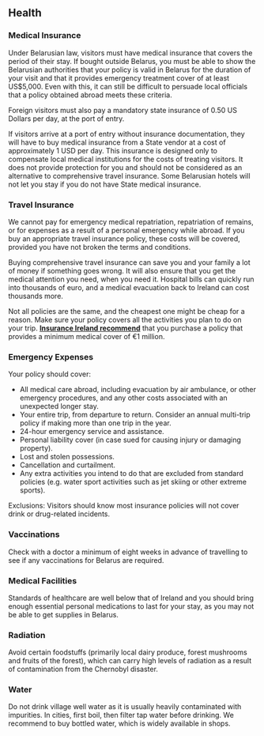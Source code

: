 ## Health

### **Medical Insurance**

Under Belarusian law, visitors must have medical insurance that covers the period of their stay. If bought outside Belarus, you must be able to show the Belarusian authorities that your policy is valid in Belarus for the duration of your visit and that it provides emergency treatment cover of at least US$5,000. Even with this, it can still be difficult to persuade local officials that a policy obtained abroad meets these criteria.

Foreign visitors must also pay a mandatory state insurance of 0.50 US Dollars per day, at the port of entry.

If visitors arrive at a port of entry without insurance documentation, they will have to buy medical insurance from a State vendor at a cost of approximately 1 USD per day. This insurance is designed only to compensate local medical institutions for the costs of treating visitors. It does not provide protection for you and should not be considered as an alternative to comprehensive travel insurance. Some Belarusian hotels will not let you stay if you do not have State medical insurance.

### **Travel Insurance**

We cannot pay for emergency medical repatriation, repatriation of remains, or for expenses as a result of a personal emergency while abroad. If you buy an appropriate travel insurance policy, these costs will be covered, provided you have not broken the terms and conditions.

Buying comprehensive travel insurance can save you and your family a lot of money if something goes wrong. It will also ensure that you get the medical attention you need, when you need it. Hospital bills can quickly run into thousands of euro, and a medical evacuation back to Ireland can cost thousands more.

Not all policies are the same, and the cheapest one might be cheap for a reason. Make sure your policy covers all the activities you plan to do on your trip. [**Insurance Ireland recommend**](http://www.insuranceireland.eu/consumer-information/general-non-life-insurance/travel) that you purchase a policy that provides a minimum medical cover of €1 million.

### **Emergency Expenses**

Your policy should cover:

* All medical care abroad, including evacuation by air ambulance, or other emergency procedures, and any other costs associated with an unexpected longer stay.
* Your entire trip, from departure to return. Consider an annual multi-trip policy if making more than one trip in the year.
* 24-hour emergency service and assistance.
* Personal liability cover (in case sued for causing injury or damaging property).
* Lost and stolen possessions.
* Cancellation and curtailment.
* Any extra activities you intend to do that are excluded from standard policies (e.g. water sport activities such as jet skiing or other extreme sports).

Exclusions: Visitors should know most insurance policies will not cover drink or drug-related incidents.

### **Vaccinations**

Check with a doctor a minimum of eight weeks in advance of travelling to see if any vaccinations for Belarus are required.

### **Medical Facilities**

Standards of healthcare are well below that of Ireland and you should bring enough essential personal medications to last for your stay, as you may not be able to get supplies in Belarus.

### **Radiation**

Avoid certain foodstuffs (primarily local dairy produce, forest mushrooms and fruits of the forest), which can carry high levels of radiation as a result of contamination from the Chernobyl disaster.

### **Water**

Do not drink village well water as it is usually heavily contaminated with impurities. In cities, first boil, then filter tap water before drinking. We recommend to buy bottled water, which is widely available in shops.